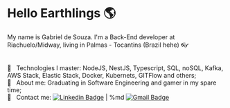 # Hello Earthlings :earth_americas:

My name is Gabriel de Souza. I'm a Back-End developer at Riachuelo/Midway, living in Palmas - Tocantins (Brazil hehe) :eyeglasses:

<br/> :crystal_ball: &nbsp; Technologies I master: NodeJS, NestJS, Typescript, SQL, noSQL, Kafka, AWS Stack, Elastic Stack, Docker, Kubernets, GITFlow and others;
<br/> :gem: &nbsp; About me: Graduating in Software Engineering and gamer in my spare time;
<br/> :email: &nbsp; Contact me: 
<a href="https://www.linkedin.com/in/gsouzap/" target="_blank">![Linkedin Badge](https://img.shields.io/badge/-GabrielSouza-blue?style=flat-square&logo=Linkedin&logoColor=white&link=https://www.linkedin.com/in/Gsouzap/)</a>
|
%md <a href="mailto:gsouzap.dev@gmail.com" target="_blank">![Gmail Badge](https://img.shields.io/badge/-gsouzap.dev@gmail.com-c14438?style=flat-square&logo=Gmail&logoColor=white&link=mailto:gsouzap.dev@gmail.com)</a>
